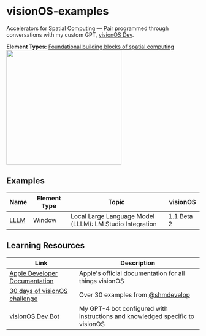 # visionOS-examples
Accelerators for Spatial Computing — Pair programmed through conversations with my custom GPT, [visionOS Dev](https://chat.openai.com/g/g-GbfBtRzZo-visionos-dev).

**Element Types:** [Foundational building blocks of spatial computing](https://developer.apple.com/videos/play/wwdc2023/10260/)  
<img src="https://github.com/IvanCampos/visionOS-examples/assets/872137/e2739033-fd6e-41e8-bc04-e7668d5df51f" width="300" />

 
## Examples
| Name | Element Type | Topic | visionOS |
|----------|----------|----------|----------|
| [LLLM](https://github.com/IvanCampos/visionOS-examples/tree/main/LLLM) | Window | Local Large Language Model (LLLM): LM Studio Integration | 1.1 Beta 2 |


## Learning Resources
| Link | Description |
|----------|----------|
| [Apple Developer Documentation](https://developer.apple.com/visionos/learn/) | Apple's official documentation for all things visionOS |
| [30 days of visionOS challenge](https://github.com/satoshi0212/visionOS_30Days) | Over 30 examples from [@shmdevelop](https://twitter.com/shmdevelop)|
| [visionOS Dev Bot](https://chat.openai.com/g/g-GbfBtRzZo-visionos-dev) | My GPT-4 bot configured with instructions and knowledged specific to visionOS |
